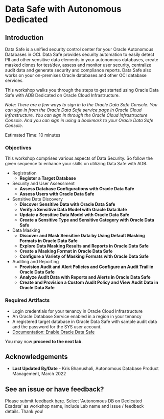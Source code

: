 # Data Safe with Autonomous Dedicated
## Introduction
Data Safe is a unified security control center for your Oracle Autonomous Databases in OCI. Data Safe provides security automation to easily detect PII and other sensitive data elements in your autonomous databases, create masked clones for test/dev, assess and monitor user security, centralize audit data and generate security and compliance reports. Data Safe also works on your on-premises Oracle databases and other OCI database services.

This workshop walks you through the steps to get started using Oracle Data Safe with ADB Dedicated on Oracle Cloud Infrastructure.

*Note: There are a few ways to sign in to the Oracle Data Safe Console. You can sign in from the Oracle Data Safe service page in Oracle Cloud Infrastructure. You can sign in through the Oracle Cloud Infrastructure Console. And you can sign in using a bookmark to your Oracle Data Safe Console.*

Estimated Time: 10 minutes

### Objectives

This workshop comprises various aspects of Data Security. So follow the given sequence to enhance your skills on utilizing Data Safe with ADB.
- Registration
    - **Register a Target Database**
- Security and User Assessment
    - **Assess Database Configurations with Oracle Data Safe**
    - **Assess Users with Oracle Data Safe**
- Sensitive Data Discovery
    - **Discover Sensitive Data with Oracle Data Safe**
    - **Verify a Sensitive Data Model with Oracle Data Safe**
    - **Update a Sensitive Data Model with Oracle Data Safe**
    - **Create a Sensitive Type and Sensitive Category with Oracle Data Safe**
- Data Masking
    - **Discover and Mask Sensitive Data by Using Default Masking Formats in Oracle Data Safe**
    - **Explore Data Masking Results and Reports in Oracle Data Safe**
    - **Create a Masking Format in Oracle Data Safe**
    - **Configure a Variety of Masking Formats with Oracle Data Safe**
- Auditing and Reporting
    - **Provision Audit and Alert Policies and Configure an Audit Trail in Oracle Data Safe**
    - **Analyze Audit Data with Reports and Alerts in Oracle Data Safe**
    - **Create and Provision a Custom Audit Policy and View Audit Data in Oracle Data Safe**

### Required Artifacts

- Login credentials for your tenancy in Oracle Cloud Infrastructure
- An Oracle Database Service enabled in a region in your tenancy
- A registered target database in Oracle Data Safe with sample audit data and the password for the SYS user account.
- [Documentation: Enable Oracle Data Safe](https://docs.oracle.com/en/cloud/paas/data-safe/udscs/enable-oracle-data-safe.html#GUID-1293621D-A6C6-448C-AD97-38B90A9473F0)

You may now **proceed to the next lab**.

## Acknowledgements
- **Last Updated By/Date** - Kris Bhanushali, Autonomous Database Product Management, March 2022

## See an issue or have feedback?  
Please submit feedback [here](https://apexapps.oracle.com/pls/apex/f?p=133:1:::::P1_FEEDBACK:1).   Select 'Autonomous DB on Dedicated Exadata' as workshop name, include Lab name and issue / feedback details. Thank you!
